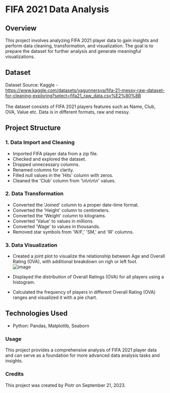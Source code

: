 # FIFA 2021 Data Analysis
## Overview
This project involves analyzing FIFA 2021 player data to gain insights and perform data cleaning, transformation, and visualization. The goal is to prepare the dataset for further analysis and generate meaningful visualizations.
## Dataset
Dataset Source: Kaggle - <br>
https://www.kaggle.com/datasets/yagunnersya/fifa-21-messy-raw-dataset-for-cleaning-exploring?select=fifa21_raw_data.csv%E2%80%8B <br> <br>
The dataset consists of FIFA 2021 players features such as Name, Club, OVA, Value etc. Data is in different formats, raw and messy.

## Project Structure
### 1. Data Import and Cleaning
- Imported FIFA player data from a zip file.
- Checked and explored the dataset.
- Dropped unnecessary columns.
- Renamed columns for clarity.
- Filled null values in the 'Hits' column with zeros.
- Cleaned the 'Club' column from '\n\n\n\n' values.
### 2. Data Transformation
- Converted the 'Joined' column to a proper date-time format.
- Converted the 'Height' column to centimeters.
- Converted the 'Weight' column to kilograms.
- Converted 'Value' to values in millions.
- Converted 'Wage' to values in thousands.
- Removed star symbols from 'W/F,' 'SM,' and 'IR' columns.
### 3. Data Visualization
- Created a joint plot to visualize the relationship between Age and Overall Rating (OVA), with additional breakdown on righ or left foot. <br>
  ![image](https://github.com/Mazur-Piotr/FIFA2021_Data_Cleaning-Portfolio_Project/assets/138219323/65419315-0df6-4037-b128-376730bd59b0)

- Displayed the distribution of Overall Ratings (OVA) for all players using a histogram.
- Calculated the frequency of players in different Overall Rating (OVA) ranges and visualized it with a pie chart.
## Technologies Used
- Python: Pandas, Matplotlib, Seaborn

### Usage
This project provides a comprehensive analysis of FIFA 2021 player data and can serve as a foundation for more advanced data analysis tasks and insights.

### Credits
This project was created by Piotr on September 21, 2023.
